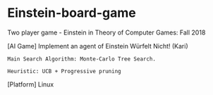 # Einstein-board-game
Two player game - Einstein in Theory of Computer Games: Fall 2018

[AI Game] Implement an agent of Einstein Würfelt Nicht! (Kari)

	Main Search Algorithm: Monte-Carlo Tree Search.

	Heuristic: UCB + Progressive pruning

[Platform] Linux
